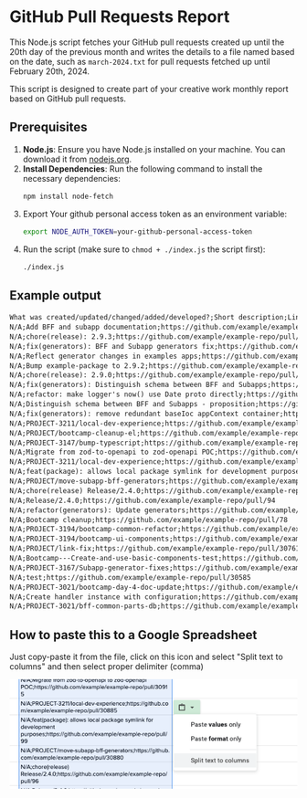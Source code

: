# GitHub Pull Requests Report

This Node.js script fetches your GitHub pull requests created up until the 20th day of the previous month and writes the details to a file named based on the date, such as `march-2024.txt` for pull requests fetched up until February 20th, 2024.

This script is designed to create part of your creative work monthly report based on GitHub pull requests.

## Prerequisites

1. **Node.js**: Ensure you have Node.js installed on your machine. You can download it from [nodejs.org](https://nodejs.org/).
2. **Install Dependencies**: Run the following command to install the necessary dependencies:
   ```bash
   npm install node-fetch
3. Export Your github personal access token as an environment variable:
    ```bash
    export NODE_AUTH_TOKEN=your-github-personal-access-token
    ```
4. Run the script (make sure to `chmod + ./index.js` the script first):
    ```bash
    ./index.js
    ```
   
## Example output

```txt
What was created/updated/changed/added/developed?;Short description;Link to specific documentation/confirmation (for example from Confluence, Jira, pull request on Github)
N/A;Add BFF and subapp documentation;https://github.com/example/example-repo/pull/31062
N/A;chore(release): 2.9.3;https://github.com/example/example-repo/pull/122
N/A;fix(generators): BFF and Subapp generators fix;https://github.com/example/example-repo/pull/121
N/A;Reflect generator changes in examples apps;https://github.com/example/example-repo/pull/233
N/A;Bump example-package to 2.9.2;https://github.com/example/example-repo/pull/208
N/A;chore(release): 2.9.0;https://github.com/example/example-repo/pull/116
N/A;fix(generators): Distinguish schema between BFF and Subapps;https://github.com/example/example-repo/pull/115
N/A;refactor: make logger's now() use Date proto directly;https://github.com/example/example-repo/pull/170
N/A;Distinguish schema between BFF and Subapps - proposition;https://github.com/example/example-repo/pull/165
N/A;fix(generators): remove redundant baseIoc appContext container;https://github.com/example/example-repo/pull/111
N/A;PROJECT-3211/local-dev-experience;https://github.com/example/example-repo/pull/143
N/A;PROJECT/bootcamp-cleanup-el;https://github.com/example/example-repo/pull/142
N/A;PROJECT-3147/bump-typescript;https://github.com/example/example-repo/pull/30918
N/A;Migrate from zod-to-openapi to zod-openapi POC;https://github.com/example/example-repo/pull/30915
N/A;PROJECT-3211/local-dev-experience;https://github.com/example/example-repo/pull/30885
N/A;feat(package): allows local package symlink for development purposes;https://github.com/example/example-repo/pull/99
N/A;PROJECT/move-subapp-bff-generators;https://github.com/example/example-repo/pull/30880
N/A;chore(release) Release/2.4.0;https://github.com/example/example-repo/pull/96
N/A;Release/2.4.0;https://github.com/example/example-repo/pull/94
N/A;refactor(generators): Update generators;https://github.com/example/example-repo/pull/93
N/A;Bootcamp cleanup;https://github.com/example/example-repo/pull/78
N/A;PROJECT-3194/bootcamp-common-refactor;https://github.com/example/example-repo/pull/30830
N/A;PROJECT-3194/bootcamp-ui-components;https://github.com/example/example-repo/pull/30808
N/A;PROJECT/link-fix;https://github.com/example/example-repo/pull/30761
N/A;Bootcamp---Create-and-use-basic-components-test;https://github.com/example/example-repo/pull/30677
N/A;PROJECT-3167/Subapp-generator-fixes;https://github.com/example/example-repo/pull/30588
N/A;test;https://github.com/example/example-repo/pull/30585
N/A;PROJECT-3021/bootcamp-day-4-doc-update;https://github.com/example/example-repo/pull/30558
N/A;Create handler instance with configuration;https://github.com/example/example-repo/pull/30545
N/A;PROJECT-3021/bff-common-parts-db;https://github.com/example/example-repo/pull/30544
```

## How to paste this to a Google Spreadsheet 

Just copy-paste it from the file, click on this icon and select "Split text to columns" and then select proper delimiter (comma)

![img.png](images/google-example.png)